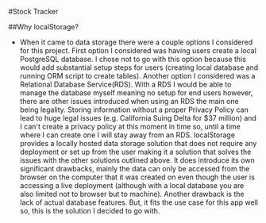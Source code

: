 #Stock Tracker

##Why localStorage?
- When it came to data storage there were a couple options I considered for this project. First option I considered was having users create a local PostgreSQL database. I chose not to go with this option because this would add substantial setup steps for users (creating local database and running ORM script to create tables). Another option I considered was a Relational Database Service(RDS). With a RDS I would be able to manage the database myself meaning no setup for end users however, there are other issues introduced when using an RDS the main one being legality. Storing information without a proper Privacy Policy can lead to huge legal issues (e.g. California Suing Delta for $37 million) and I can't create a privacy policy at this moment in time so, until a time where I can create one I will stay away from an RDS. localStorage provides a locally hosted data storage solution that does not require any deployment or set up from the user making it a solution that solves the issues with the other solutions outlined above. It does introduce its own significant drawbacks, mainly the data can only be accessed from the browser on the computer that it was created on even though the user is accessing a live deployment (although with a local database you are also limited not to browser but to machine). Another drawback is the lack of actual database features. But, it fits the use case for this app well so, this is  the solution I decided to go with.